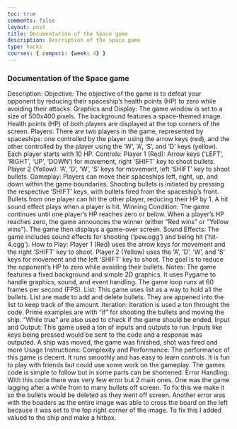 ```yaml
---
toc: true
comments: false
layout: post
title: Documentation of the Space game
description: Description of the space game
type: hacks
courses: { compsci: {week: 4} }
---
```

### Documentation of the Space game

Description: Objective: The objective of the game is to defeat your opponent by reducing their spaceship’s health points (HP) to zero while avoiding their attacks.
Graphics and Display:
The game window is set to a size of 500x400 pixels. The background features a space-themed image. Health points (HP) of both players are displayed at the top corners of the screen.
Players:
There are two players in the game, represented by spaceships: one controlled by the player using the arrow keys (red), and the other controlled by the player using the ‘W’, ‘A’, ‘S’, and ‘D’ keys (yellow). Each player starts with 10 HP.
Controls:
Player 1 (Red): Arrow keys (‘LEFT’, ‘RIGHT’, ‘UP’, ‘DOWN’) for movement, right ‘SHIFT’ key to shoot bullets. Player 2 (Yellow): ‘A’, ‘D’, ‘W’, ‘S’ keys for movement, left ‘SHIFT’ key to shoot bullets.
Gameplay:
Players can move their spaceships left, right, up, and down within the game boundaries. Shooting bullets is initiated by pressing the respective ‘SHIFT’ keys, with bullets fired from the spaceship’s front. Bullets from one player can hit the other player, reducing their HP by 1. A hit sound effect plays when a player is hit.
Winning Condition:
The game continues until one player’s HP reaches zero or below. When a player’s HP reaches zero, the game announces the winner (either “Red wins” or “Yellow wins”). The game then displays a game-over screen.
Sound Effects:
The game includes sound effects for shooting (‘pew.ogg’) and being hit (‘hit-4.ogg’).
How to Play:
Player 1 (Red) uses the arrow keys for movement and the right ‘SHIFT’ key to shoot. Player 2 (Yellow) uses the ‘A’, ‘D’, ‘W’, and ‘S’ keys for movement and the left ‘SHIFT’ key to shoot. The goal is to reduce the opponent’s HP to zero while avoiding their bullets.
Notes:
The game features a fixed background and simple 2D graphics. It uses Pygame to handle graphics, sound, and event handling. The game loop runs at 60 frames per second (FPS).
List:
This game uses list as a way to hold all the bullets. List are made to add and delete bullets. They are appened into the list to keep track of the amount.
Iteration:
Iteration is used a ton throught the code. Prime examples are with “if” for shooting the bullets and moving the ship. “While true” are also used to check if the game should be ended.
Input and Output:
This game used a ton of inputs and outputs to run. Inputs like keys being pressed would be sent to the code and a response was outputed. A ship was moved, the game was finished, shot was fired and more
Usage Instructions:
Complexity and Performance: The performance of this game is decent. It runs smoothly and has easy to learn controls. It is fun to play with friends but could use some work on the gameplay. The games code is simple to follow but in some parts can be shortened.
Error Handling:
With this code there was very few error but 2 main ones. One was the game lagging after a while from to many bullets off screen. To fix this we make it so the bullets would be deleted as they went off screen. Another error was with the boaders as the entire image was able to cross the board on the left because it was set to the top right corner of the image. To fix this I added valued to the ship and make a hitbox.
